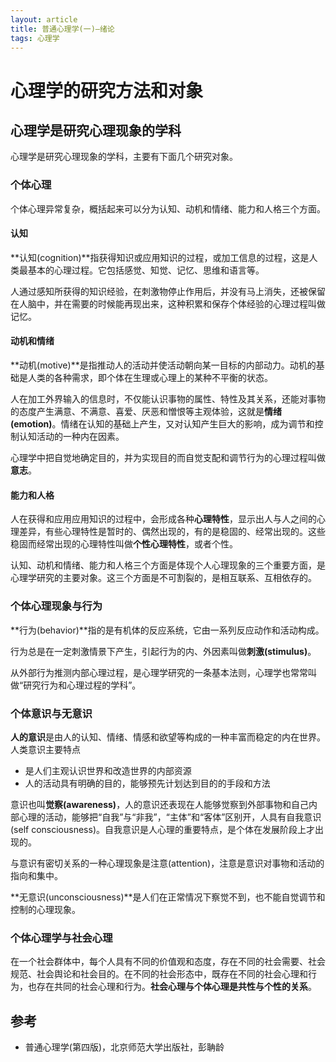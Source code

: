 ```yaml
---
layout: article
title: 普通心理学(一)—绪论
tags: 心理学
---
```


# 心理学的研究方法和对象

## 心理学是研究心理现象的学科

心理学是研究心理现象的学科，主要有下面几个研究对象。

### 个体心理

个体心理异常复杂，概括起来可以分为认知、动机和情绪、能力和人格三个方面。

<!--more-->

#### 认知

**认知(cognition)**指获得知识或应用知识的过程，或加工信息的过程，这是人类最基本的心理过程。它包括感觉、知觉、记忆、思维和语言等。

人通过感知所获得的知识经验，在刺激物停止作用后，并没有马上消失，还被保留在人脑中，并在需要的时候能再现出来，这种积累和保存个体经验的心理过程叫做记忆。

#### 动机和情绪

**动机(motive)**是指推动人的活动并使活动朝向某一目标的内部动力。动机的基础是人类的各种需求，即个体在生理或心理上的某种不平衡的状态。

人在加工外界输入的信息时，不仅能认识事物的属性、特性及其关系，还能对事物的态度产生满意、不满意、喜爱、厌恶和憎恨等主观体验，这就是**情绪(emotion)**。情绪在认知的基础上产生，又对认知产生巨大的影响，成为调节和控制认知活动的一种内在因素。

心理学中把自觉地确定目的，并为实现目的而自觉支配和调节行为的心理过程叫做**意志**。

#### 能力和人格

人在获得和应用应用知识的过程中，会形成各种**心理特性**，显示出人与人之间的心理差异，有些心理特性是暂时的、偶然出现的，有的是稳固的、经常出现的。这些稳固而经常出现的心理特性叫做**个性心理特性**，或者个性。

认知、动机和情绪、能力和人格三个方面是体现个人心理现象的三个重要方面，是心理学研究的主要对象。这三个方面是不可割裂的，是相互联系、互相依存的。

### 个体心理现象与行为

**行为(behavior)**指的是有机体的反应系统，它由一系列反应动作和活动构成。

行为总是在一定刺激情景下产生，引起行为的内、外因素叫做**刺激(stimulus)**。

从外部行为推测内部心理过程，是心理学研究的一条基本法则，心理学也常常叫做“研究行为和心理过程的学科”。

### 个体意识与无意识

**人的意识**是由人的认知、情绪、情感和欲望等构成的一种丰富而稳定的内在世界。人类意识主要特点

+ 是人们主观认识世界和改造世界的内部资源
+ 人的活动具有明确的目的，能够预先计划达到目的的手段和方法

意识也叫**觉察(awareness)**，人的意识还表现在人能够觉察到外部事物和自己内部心理的活动，能够把“自我”与“非我”，“主体”和“客体”区别开，人具有自我意识(self consciousness)。自我意识是人心理的重要特点，是个体在发展阶段上才出现的。

与意识有密切关系的一种心理现象是注意(attention)，注意是意识对事物和活动的指向和集中。

**无意识(unconsciousness)**是人们在正常情况下察觉不到，也不能自觉调节和控制的心理现象。

### 个体心理学与社会心理

在一个社会群体中，每个人具有不同的价值观和态度，存在不同的社会需要、社会规范、社会舆论和社会目的。在不同的社会形态中，既存在不同的社会心理和行为，也存在共同的社会心理和行为。**社会心理与个体心理是共性与个性的关系**。

## 参考
+ 普通心理学(第四版)，北京师范大学出版社，彭聃龄
